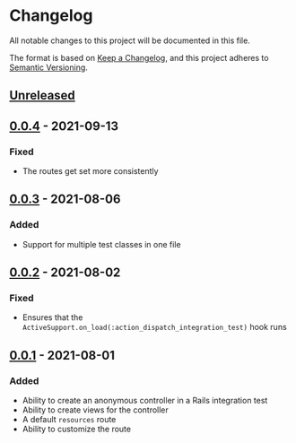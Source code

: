 # Changelog

All notable changes to this project will be documented in this file.

The format is based on [Keep a Changelog](https://keepachangelog.com/en/1.0.0/),
and this project adheres to [Semantic Versioning](https://semver.org/spec/v2.0.0.html).

## [Unreleased]

## [0.0.4] - 2021-09-13

### Fixed

* The routes get set more consistently

## [0.0.3] - 2021-08-06

### Added

* Support for multiple test classes in one file

## [0.0.2] - 2021-08-02

### Fixed

* Ensures that the `ActiveSupport.on_load(:action_dispatch_integration_test)`
  hook runs

## [0.0.1] - 2021-08-01

### Added

* Ability to create an anonymous controller in a Rails integration test
* Ability to create views for the controller
* A default `resources` route
* Ability to customize the route


[Unreleased]: https://github.com/zachahn/rails_anonymous_controller_testing/compare/v0.0.4...HEAD
[0.0.4]: https://github.com/zachahn/rails_anonymous_controller_testing/compare/v0.0.3...v0.0.4
[0.0.3]: https://github.com/zachahn/rails_anonymous_controller_testing/compare/v0.0.2...v0.0.3
[0.0.2]: https://github.com/zachahn/rails_anonymous_controller_testing/compare/v0.0.1...v0.0.2
[0.0.1]: https://github.com/zachahn/rails_anonymous_controller_testing/compare/v0.0.0...v0.0.1
